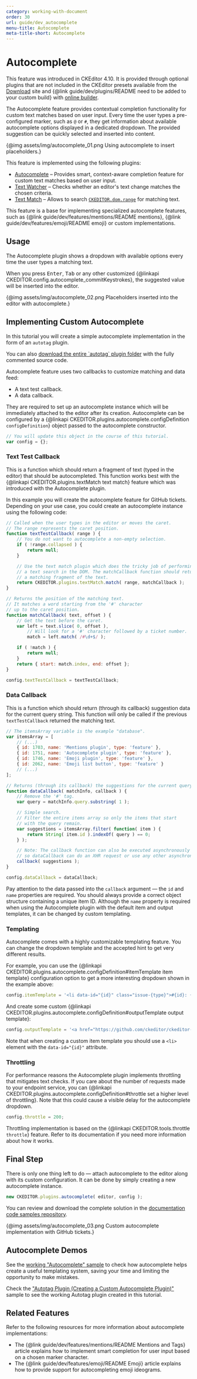 ```yaml
---
category: working-with-document
order: 30
url: guide/dev_autocomplete
menu-title: Autocomplete
meta-title-short: Autocomplete
---
```

<!--
Copyright (c) 2003-2018, CKSource - Frederico Knabben. All rights reserved.
For licensing, see LICENSE.md.
-->

# Autocomplete

<info-box info="">
    This feature was introduced in CKEditor 4.10. It is provided through optional plugins that are not included in the CKEditor presets available from the <a href="https://ckeditor.com/ckeditor-4/download/">Download</a> site and {@link guide/dev/plugins/README need to be added to your custom build} with <a href="https://ckeditor.com/cke4/builder">online builder</a>.
</info-box>

The Autocomplete feature provides contextual completion functionality for custom text matches based on user input. Every time the user types a pre-configured marker, such as `@` or `#`, they get information about available autocomplete options displayed in a dedicated dropdown. The provided suggestion can be quickly selected and inserted into content.

{@img assets/img/autocomplete_01.png Using autocomplete to insert placeholders.}

This feature is implemented using the following plugins:

* [Autocomplete](https://ckeditor.com/cke4/addon/autocomplete) &ndash; Provides smart, context-aware completion feature for custom text matches based on user input.
* [Text Watcher](https://ckeditor.com/cke4/addon/textWatcher) &ndash; Checks whether an editor's text change matches the chosen criteria.
* [Text Match](https://ckeditor.com/cke4/addon/textMatch) &ndash; Allows to search [`CKEDITOR.dom.range`](https://docs.ckeditor.com/ckeditor4/latest/api/CKEDITOR_dom_range.html) for matching text.

This feature is a base for implementing specialized autocomplete features, such as {@link guide/dev/features/mentions/README mentions}, {@link guide/dev/features/emoji/README emoji} or custom implementations.

## Usage

The Autocomplete plugin shows a dropdown with available options every time the user types a matching text.

When you press <kbd>Enter</kbd>, <kbd>Tab</kbd> or any other customized {@linkapi CKEDITOR.config.autocomplete_commitKeystrokes}, the suggested value will be inserted into the editor.

{@img assets/img/autocomplete_02.png Placeholders inserted into the editor with autocomplete.}

## Implementing Custom Autocomplete

In this tutorial you will create a simple autocomplete implementation in the form of an `autotag` plugin.

<info-box hint="">
	You can also <a href="https://github.com/ckeditor/ckeditor-docs-samples/tree/master/tutorial-autotag/autotag">download the entire `autotag` plugin folder</a> with the fully commented source code.
</info-box>

Autocomplete feature uses two callbacks to customize matching and data feed:

* A text test callback.
* A data callback.

They are required to set up an autocomplete instance which will be immediately attached to the editor after its creation. Autocomplete can be configured by a {@linkapi CKEDITOR.plugins.autocomplete.configDefinition `configDefinition`} object passed to the autocomplete constructor.

```javascript
// You will update this object in the course of this tutorial.
var config = {};
```

### Text Test Callback

This is a function which should return a fragment of text (typed in the editor) that should be autocompleted. This function works best with the {@linkapi CKEDITOR.plugins.textMatch text match} feature which was introduced with the Autocomplete plugin.

In this example you will create the autocomplete feature for GitHub tickets. Depending on your use case, you could create an autocomplete instance using the following code:

```javascript
// Called when the user types in the editor or moves the caret.
// The range represents the caret position.
function textTestCallback( range ) {
	// You do not want to autocomplete a non-empty selection.
	if ( !range.collapsed ) {
		return null;
	}

	// Use the text match plugin which does the tricky job of performing
	// a text search in the DOM. The matchCallback function should return
	// a matching fragment of the text.
	return CKEDITOR.plugins.textMatch.match( range, matchCallback );
}

// Returns the position of the matching text.
// It matches a word starting from the '#' character
// up to the caret position.
function matchCallback( text, offset ) {
	// Get the text before the caret.
	var left = text.slice( 0, offset ),
		// Will look for a '#' character followed by a ticket number.
		match = left.match( /#\d+$/ );

	if ( !match ) {
		return null;
	}
	return { start: match.index, end: offset };
}

config.textTestCallback = textTestCallback;
```

### Data Callback

This is a function which should return (through its callback) suggestion data for the current query string. This function will only be called if the previous `textTestCallback` returned the matching text.

```javascript
// The itemsArray variable is the example "database".
var itemsArray = [
	// (...)
	{ id: 1703, name: 'Mentions plugin', type: 'feature' },
	{ id: 1751, name: 'Autocomplete plugin', type: 'feature' },
	{ id: 1746, name: 'Emoji plugin', type: 'feature' },
	{ id: 2062, name: 'Emoji list button', type: 'feature' }
	// (...)
];

// Returns (through its callback) the suggestions for the current query.
function dataCallback( matchInfo, callback ) {
	// Remove the '#' tag.
	var query = matchInfo.query.substring( 1 );

	// Simple search.
	// Filter the entire items array so only the items that start
	// with the query remain.
	var suggestions = itemsArray.filter( function( item ) {
		return String( item.id ).indexOf( query ) == 0;
	} );

	// Note: The callback function can also be executed asynchronously
	// so dataCallback can do an XHR request or use any other asynchronous API.
	callback( suggestions );
}

config.dataCallback = dataCallback;
```

Pay attention to the data passed into the `callback` argument &mdash; the `id` and `name` properties are required. You should always provide a correct object structure containing a unique item ID. Although the `name` property is required when using the Autocomplete plugin with the default item and output templates, it can be changed by custom templating.

### Templating

Autocomplete comes with a highly customizable templating feature. You can change the dropdown template and the accepted hint to get very different results.

For example, you can use the {@linkapi CKEDITOR.plugins.autocomplete.configDefinition#itemTemplate item template} configuration option to get a more interesting dropdown shown in the example above:

```javascript
config.itemTemplate = '<li data-id="{id}" class="issue-{type}">#{id}: {name}</li>';
```

And create some custom {@linkapi CKEDITOR.plugins.autocomplete.configDefinition#outputTemplate output template}:

```javascript
config.outputTemplate = '<a href="https://github.com/ckeditor/ckeditor-dev/issues/{id}">{name} (#{id})</a> ';
```

Note that when creating a custom item template you should use a `<li>` element with the `data-id="{id}"` attribute.

### Throttling

For performance reasons the Autocomplete plugin implements throttling that mitigates text checks. If you care about the number of requests made to your endpoint service, you can {@linkapi CKEDITOR.plugins.autocomplete.configDefinition#throttle set a higher level of throttling}. Note that this could cause a visible delay for the autocomplete dropdown.

```javascript
config.throttle = 200;
```

Throttling implementation is based on the {@linkapi CKEDITOR.tools.throttle `throttle`} feature. Refer to its documentation if you need more information about how it works.

## Final Step

There is only one thing left to do &mdash; attach autocomplete to the editor along with its custom configuration. It can be done by simply creating a new autocomplete instance.

```javascript
new CKEDITOR.plugins.autocomplete( editor, config );
```

You can review and download the complete solution in the [documentation code samples repository](https://github.com/ckeditor/ckeditor-docs-samples/tree/master/tutorial-autotag/autotag).

{@img assets/img/autocomplete_03.png Custom autocomplete implementation with GitHub tickets.}

## Autocomplete Demos

See the [working "Autocomplete" sample](https://sdk.ckeditor.com/samples/autocomplete.html) to check how autocomplete helps create a useful templating system, saving your time and limiting the opportunity to make mistakes.

Check the ["Autotag Plugin (Creating a Custom Autocomplete Plugin)"](https://sdk.ckeditor.com/samples/autotag.html) sample to see the working Autotag plugin created in this tutorial.

## Related Features

Refer to the following resources for more information about autocomplete implementations:

* The {@link guide/dev/features/mentions/README Mentions and Tags} article explains how to implement smart completion for user input based on a chosen marker character.
* The {@link guide/dev/features/emoji/README Emoji} article explains how to provide support for autocompleting emoji ideograms.
